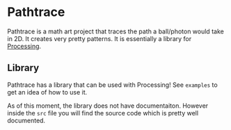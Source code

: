 # Pathtrace

Pathtrace is a math art project that traces the path a ball/photon would take in 2D. It creates very pretty patterns. It is essentially a library for [Processing](https://processing.org/).

## Library

Pathtrace has a library that can be used with Processing! See `examples` to get an idea of how to use it.

As of this moment, the library does not have documentaiton. However inside the `src` file you will find the source code which is pretty well documented.